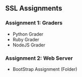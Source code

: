 ## SSL Assignments
### Assignment 1: Graders
* Python Grader
* Ruby Grader
* NodeJS Grader

### Assignment 2: Web Server
* BootStrap Assignment (Folder)